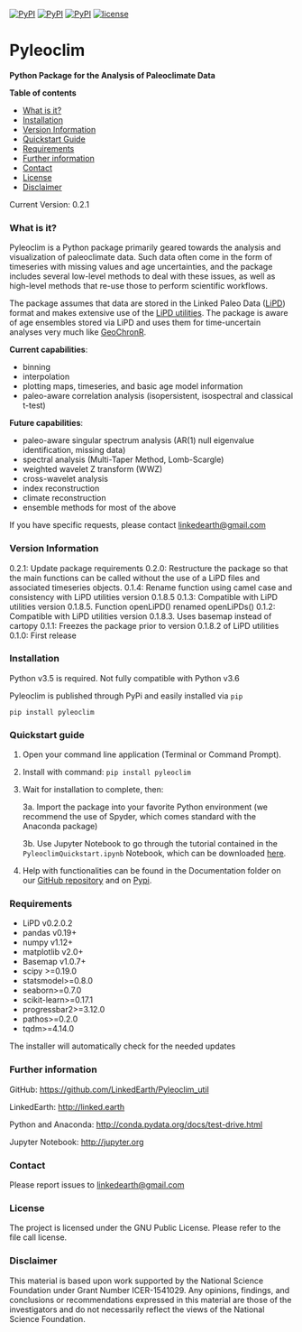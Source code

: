 [![PyPI](https://img.shields.io/pypi/dm/pyleoclim.svg)](https://pypi.python.org/pypi/Pyleoclim)
[![PyPI](https://img.shields.io/pypi/v/pyleoclim.svg)]()
[![PyPI](https://img.shields.io/badge/python-3.5-yellow.svg)]()
[![license](https://img.shields.io/github/license/linkedearth/Pyleoclim_util.svg)]()

# Pyleoclim

**Python Package for the Analysis of Paleoclimate Data**

**Table of contents**

* [What is it?](#what)
* [Installation](#install)
* [Version Information](#version)
* [Quickstart Guide](#quickstart)
* [Requirements](#req)
* [Further information](#further_info)
* [Contact](#contact)
* [License](#license)
* [Disclaimer](#disclaimer)

Current Version: 0.2.1

### <a name = "what">What is it?</a>

Pyleoclim is a Python package primarily geared towards the analysis and visualization of paleoclimate data. Such data often come in the form of timeseries with missing values and age uncertainties, and the package includes several low-level methods to deal with these issues, as well as high-level methods that re-use those to perform scientific workflows.

The package assumes that data are stored in the Linked Paleo Data ([LiPD](http://www.clim-past.net/12/1093/2016/)) format and makes extensive use of the [LiPD utilities](http://nickmckay.github.io/LiPD-utilities/). The package is aware of age ensembles stored via LiPD and uses them for time-uncertain analyses very much like [GeoChronR](http://nickmckay.github.io/GeoChronR/).

**Current capabilities**:
 - binning
 - interpolation
 - plotting maps, timeseries, and basic age model information
 - paleo-aware correlation analysis (isopersistent, isospectral and classical t-test)

**Future capabilities**:
 - paleo-aware singular spectrum analysis (AR(1) null eigenvalue identification, missing data)
 - spectral analysis (Multi-Taper Method, Lomb-Scargle)
 - weighted wavelet Z transform (WWZ)
 - cross-wavelet analysis
 - index reconstruction
 - climate reconstruction
 - ensemble methods for most of the above

 If you have specific requests, please contact linkedearth@gmail.com

### <a name = "version">Version Information</a>
0.2.1: Update package requirements
0.2.0: Restructure the package so that the main functions can be called without the use of a LiPD files and associated timeseries objects.
0.1.4: Rename function using camel case and consistency with LiPD utilities version 0.1.8.5
0.1.3: Compatible with LiPD utilities version 0.1.8.5.
Function openLiPD() renamed openLiPDs()
0.1.2: Compatible with LiPD utilities version 0.1.8.3. Uses basemap instead of cartopy
0.1.1: Freezes the package prior to version 0.1.8.2 of LiPD utilities
0.1.0: First release

### <a name = "install"> Installation </a>

Python v3.5 is required. Not fully compatible with Python v3.6

Pyleoclim is published through PyPi and easily installed via `pip`
```
pip install pyleoclim
```

### <a name ="quickstart"> Quickstart guide </a>

1. Open your command line application (Terminal or Command Prompt).

2. Install with command: `pip install pyleoclim`

3. Wait for installation to complete, then:

    3a. Import the package into your favorite Python environment (we recommend the use of Spyder, which comes standard with the Anaconda package)

    3b. Use Jupyter Notebook to go through the tutorial contained in the `PyleoclimQuickstart.ipynb` Notebook, which can be downloaded [here](https://github.com/LinkedEarth/Pyleoclim_util/tree/master/Example).

4. Help with functionalities can be found in the Documentation folder on our [GitHub repository](https://github.com/LinkedEarth/Pyleoclim_util/Pyleoclim_Documentation.pdf)
and on [Pypi](https://pythonhosted.org/pyleoclim/).

### <a name="req">Requirements</a>

- LiPD v0.2.0.2
- pandas v0.19+
- numpy v1.12+
- matplotlib v2.0+
- Basemap v1.0.7+
- scipy >=0.19.0
- statsmodel>=0.8.0
- seaborn>=0.7.0
- scikit-learn>=0.17.1
- progressbar2>=3.12.0
- pathos>=0.2.0
- tqdm>=4.14.0

The installer will automatically check for the needed updates

### <a name="further_info">Further information</a>

GitHub: https://github.com/LinkedEarth/Pyleoclim_util

LinkedEarth: http://linked.earth

Python and Anaconda: http://conda.pydata.org/docs/test-drive.html

Jupyter Notebook: http://jupyter.org

### <a name = "contact"> Contact </a>

Please report issues to <linkedearth@gmail.com>

### <a name ="license"> License </a>

The project is licensed under the GNU Public License. Please refer to the file call license.

### <a name = "disclaimer"> Disclaimer </a>

This material is based upon work supported by the National Science Foundation under Grant Number ICER-1541029. Any opinions, findings, and conclusions or recommendations expressed in this material are those of the investigators and do not necessarily reflect the views of the National Science Foundation.
